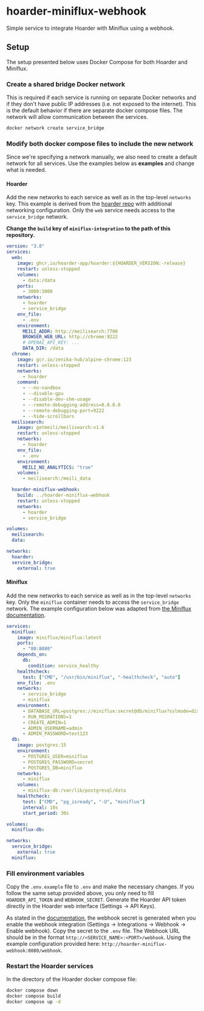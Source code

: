 # hoarder-miniflux-webhook

Simple service to integrate Hoarder with Miniflux using a webhook.

## Setup

The setup presented below uses Docker Compose for both Hoarder and Miniflux.

### Create a shared bridge Docker network

This is required if each service is running on separate Docker networks and if they don't have public IP addresses (i.e. not exposed to the internet). This is the default behavior if there are separate docker compose files. The network will allow communication between the services.

```bash
docker network create service_bridge
```

### Modify both docker compose files to include the new network

Since we're specifying a network manually, we also need to create a default network for all services. Use the examples below as **examples** and change what is needed.

#### Hoarder

Add the new networks to each service as well as in the top-level `networks` key. This example is derived from the [hoarder repo](https://github.com/hoarder-app/hoarder/blob/main/docker/docker-compose.yml) with additional networking configuration. Only the `web` service needs access to the `service_bridge` network.

**Change the `build` key of `miniflux-integration` to the path of this repository.**

```yaml
version: "3.8"
services:
  web:
    image: ghcr.io/hoarder-app/hoarder:${HOARDER_VERSION:-release}
    restart: unless-stopped
    volumes:
      - data:/data
    ports:
      - 3000:3000
    networks:
      - hoarder
      - service_bridge
    env_file:
      - .env
    environment:
      MEILI_ADDR: http://meilisearch:7700
      BROWSER_WEB_URL: http://chrome:9222
      # OPENAI_API_KEY: ...
      DATA_DIR: /data
  chrome:
    image: gcr.io/zenika-hub/alpine-chrome:123
    restart: unless-stopped
    networks:
      - hoarder
    command:
      - --no-sandbox
      - --disable-gpu
      - --disable-dev-shm-usage
      - --remote-debugging-address=0.0.0.0
      - --remote-debugging-port=9222
      - --hide-scrollbars
  meilisearch:
    image: getmeili/meilisearch:v1.6
    restart: unless-stopped
    networks:
      - hoarder
    env_file:
      - .env
    environment:
      MEILI_NO_ANALYTICS: "true"
    volumes:
      - meilisearch:/meili_data

  hoarder-miniflux-webhook:
    build: ../hoarder-miniflux-webhook
    restart: unless-stopped
    networks:
      - hoarder
      - service_bridge

volumes:
  meilisearch:
  data:

networks:
  hoarder:
  service_bridge:
    external: true
```

#### Miniflux

Add the new networks to each service as well as in the top-level `networks` key. Only the `miniflux` container needs to access the `service_bridge` network. The example configuration below was adapted from [the Miniflux documentation](https://miniflux.app/docs/docker.html).

```yaml
services:
  miniflux:
    image: miniflux/miniflux:latest
    ports:
      - "80:8080"
    depends_on:
      db:
        condition: service_healthy
    healthcheck:
      test: ["CMD", "/usr/bin/miniflux", "-healthcheck", "auto"]
    env_file: .env
    networks:
      - service_bridge
      - miniflux
    environment:
      - DATABASE_URL=postgres://miniflux:secret@db/miniflux?sslmode=disable
      - RUN_MIGRATIONS=1
      - CREATE_ADMIN=1
      - ADMIN_USERNAME=admin
      - ADMIN_PASSWORD=test123
  db:
    image: postgres:15
    environment:
      - POSTGRES_USER=miniflux
      - POSTGRES_PASSWORD=secret
      - POSTGRES_DB=miniflux
    networks:
      - miniflux
    volumes:
      - miniflux-db:/var/lib/postgresql/data
    healthcheck:
      test: ["CMD", "pg_isready", "-U", "miniflux"]
      interval: 10s
      start_period: 30s

volumes:
  miniflux-db:

networks:
  service_bridge:
    external: true
  miniflux:
```

### Fill environment variables

Copy the `.env.example` file to `.env` and make the necessary changes. If you follow the same setup provided above, you only need to fill `HOARDER_API_TOKEN` and `WEBHOOK_SECRET`. Generate the Hoarder API token directly in the Hoarder web interface (Settings → API Keys).

As stated in the [documentation](https://miniflux.app/docs/webhooks.html), the webhook secret is generated when you enable the webhook integration (Settings → Integrations → Webhook → Enable webhook). Copy the secret to the `.env` file. The Webhook URL should be in the format `http://<SERVICE_NAME>:<PORT>/webhook`. Using the example configuration provided here: `http://hoarder-miniflux-webhook:8080/webhook`.

### Restart the Hoarder services

In the directory of the Hoarder docker compose file:

```bash
docker compose down
docker compose build
docker compose up -d
```
